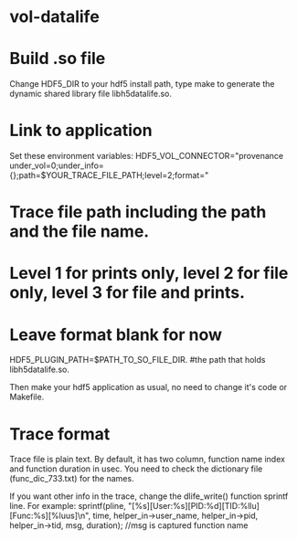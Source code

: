 # vol-datalife

Build .so file
==================
Change HDF5_DIR to your hdf5 install path, type make to generate the dynamic shared library file libh5datalife.so.


Link to application
=================
Set these environment variables:
HDF5_VOL_CONNECTOR="provenance under_vol=0;under_info={};path=$YOUR_TRACE_FILE_PATH;level=2;format="
# Trace file path including the path and the file name.
# Level 1 for prints only, level 2 for file only, level 3 for file and prints.
# Leave format blank for now

HDF5_PLUGIN_PATH=$PATH_TO_SO_FILE_DIR.
#the path that holds libh5datalife.so.

Then make your hdf5 application as usual, no need to change it's code or Makefile.


Trace format
==================
Trace file is plain text. By default, it has two column, function name index and function duration in usec. You need to check the dictionary file (func_dic_733.txt) for the names.

If you want other info in the trace, change the dlife_write() function sprintf line. 
For example:
	    sprintf(pline, "[%s][User:%s][PID:%d][TID:%llu][Func:%s][%luus]\n", time, helper_in->user_name, helper_in->pid, helper_in->tid, msg, duration);
		//msg is captured function name


<!-- Running testcase application (VPIC)
==================
Makefile contains the testcase section that complies VPIC and links h5datalife to it. Default "make" builds the library and testcase. To run a simplified test case:
./vpicio_uni_h5 ./my_data.dat 2 2 1 ./my_trace.log -->
